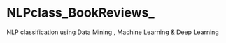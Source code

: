 # NLPclass_BookReviews_
NLP classification using Data Mining , Machine Learning &amp; Deep Learning 
